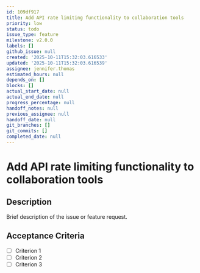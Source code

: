 ```yaml
---
id: 109df917
title: Add API rate limiting functionality to collaboration tools
priority: low
status: todo
issue_type: feature
milestone: v2.0.0
labels: []
github_issue: null
created: '2025-10-11T15:32:03.616533'
updated: '2025-10-11T15:32:03.616539'
assignee: jennifer.thomas
estimated_hours: null
depends_on: []
blocks: []
actual_start_date: null
actual_end_date: null
progress_percentage: null
handoff_notes: null
previous_assignee: null
handoff_date: null
git_branches: []
git_commits: []
completed_date: null
---
```


# Add API rate limiting functionality to collaboration tools

## Description

Brief description of the issue or feature request.

## Acceptance Criteria

- [ ] Criterion 1
- [ ] Criterion 2
- [ ] Criterion 3